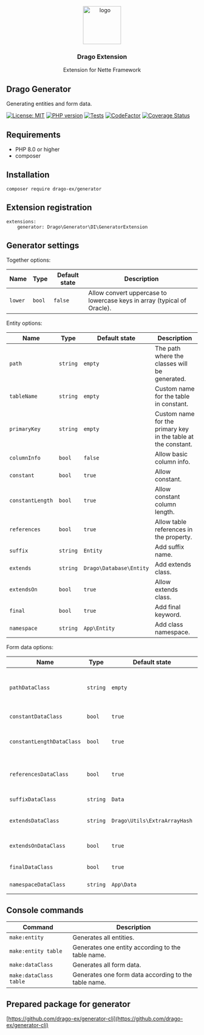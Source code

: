 <p align="center">
  <img src="https://avatars0.githubusercontent.com/u/11717487?s=400&u=40ecb522587ebbcfe67801ccb6f11497b259f84b&v=4" width="100" alt="logo">
</p>

<h3 align="center">Drago Extension</h3>
<p align="center">Extension for Nette Framework</p>

## Drago Generator

Generating entities and form data.

[![License: MIT](https://img.shields.io/badge/License-MIT-yellow.svg)](https://raw.githubusercontent.com/drago-ex/generator/master/license.md)
[![PHP version](https://badge.fury.io/ph/drago-ex%2Fgenerator.svg)](https://badge.fury.io/ph/drago-ex%2Fgenerator)
[![Tests](https://github.com/drago-ex/generator/actions/workflows/tests.yml/badge.svg)](https://github.com/drago-ex/generator/actions/workflows/tests.yml)
[![CodeFactor](https://www.codefactor.io/repository/github/drago-ex/generator/badge)](https://www.codefactor.io/repository/github/drago-ex/generator)
[![Coverage Status](https://coveralls.io/repos/github/drago-ex/generator/badge.svg?branch=master)](https://coveralls.io/github/drago-ex/generator?branch=master)

## Requirements

- PHP 8.0 or higher
- composer

## Installation

```
composer require drago-ex/generator
```

## Extension registration

```neon
extensions:
	generator: Drago\Generator\DI\GeneratorExtension
```

## Generator settings

Together options:

| Name                | Type             | Default state                | Description
| --------------------| ---------------- | -----------------------------| ----------------------------------------------------------------------- |
| `lower`             | `bool`           | `false`                      | Allow convert uppercase to lowercase keys in array (typical of Oracle). |

Entity options:

| Name                | Type     | Default state           | Description
| --------------------| ---------| ------------------------| ------------------------------------------------------------- |
| `path`              | `string` | `empty`                 | The path where the classes will be generated.                 |
| `tableName`         | `string` | `empty`                 | Custom name for the table in constant.                        |
| `primaryKey`        | `string` | `empty`                 | Custom name for the primary key in the table at the constant. |
| `columnInfo`        | `bool`   | `false`                 | Allow basic column info.                                      |
| `constant`          | `bool`   | `true`                  | Allow constant.                                               |
| `constantLength`    | `bool`   | `true`                  | Allow constant column length.                                 |
| `references`        | `bool`   | `true`                  | Allow table references in the property.                       |
| `suffix`            | `string` | `Entity`                | Add suffix name.                                              |
| `extends`           | `string` | `Drago\Database\Entity` | Add extends class.                                            |
| `extendsOn`         | `bool`   | `true`                  | Allow extends class.                                          |
| `final    `         | `bool`   | `true`                  | Add final keyword.                                            |
| `namespace`         | `string` | `App\Entity`            | Add class namespace.                                          |

Form data options:

| Name                      | Type             | Default state                | Description
| --------------------------| ---------------- | -----------------------------| --------------------------------------------- |
| `pathDataClass`           | `string`         | `empty`                      | The path where the classes will be generated. |
| `constantDataClass`       | `bool`           | `true`                       | Allow constant.                               |
| `constantLengthDataClass` | `bool`           | `true`                       | Allow constant column length.                 |
| `referencesDataClass`     | `bool`           | `true`                       | Allow table references in the property.       |
| `suffixDataClass`         | `string`         | `Data`                       | Add suffix name.                              |
| `extendsDataClass`        | `string`         | `Drago\Utils\ExtraArrayHash` | Add extends class.                            |
| `extendsOnDataClass`      | `bool`           | `true`                       | Allow extends class.                          |
| `finalDataClass`          | `bool`           | `true`                       | Add final keyword.                            |
| `namespaceDataClass `     | `string`         | `App\Data`                   | Add class namespace.                          |

## Console commands

| Command                | Description
| ---------------------- | -----------------------------------------------------|
| `make:entity`          | Generates all entities.                              |
| `make:entity table`    | Generates one entity according to the table name.    |
| `make:dataClass`       | Generates all form data.                             |
| `make:dataClass table` | Generates one form data according to the table name. |

## Prepared package for generator

[https://github.com/drago-ex/generator-cli](https://github.com/drago-ex/generator-cli)
